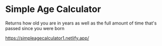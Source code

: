 # Simple Age Calculator
Returns how old you are in years as well as the full amount of time that's passed since you were born

https://simpleagecalculator1.netlify.app/
